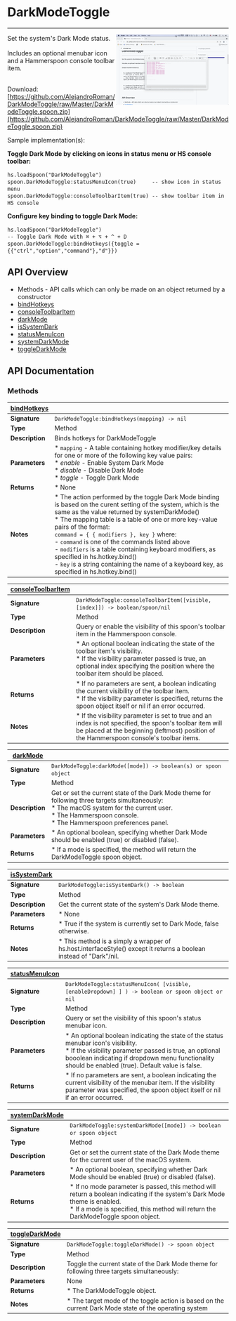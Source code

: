 # DarkModeToggle
---
<img align="right" width="256" height="160" src="https://raw.githubusercontent.com/AlejandroRoman/DarkModeToggle/Master/Demo.gif">
Set the system's Dark Mode status.
<br>
<br>
Includes an optional menubar icon and a Hammerspoon console toolbar item.
<br>
<br>

Download: [https://github.com/AlejandroRoman/DarkModeToggle/raw/Master/DarkModeToggle.spoon.zip](https://github.com/AlejandroRoman/DarkModeToggle/raw/Master/DarkModeToggle.spoon.zip)

Sample implementation(s):

**Toggle Dark Mode by clicking on icons in status menu or HS console toolbar:**
```
hs.loadSpoon("DarkModeToggle")
spoon.DarkModeToggle:statusMenuIcon(true)     -- show icon in status menu
spoon.DarkModeToggle:consoleToolbarItem(true) -- show toolbar item in HS console
```
**Configure key binding to toggle Dark Mode:**
```
hs.loadSpoon("DarkModeToggle")
-- Toggle Dark Mode with ⌘ + ⌥ + ^ + D
spoon.DarkModeToggle:bindHotkeys({toggle = {{"ctrl","option","command"},"d"}})
```



## API Overview
* Methods - API calls which can only be made on an object returned by a constructor
 * [bindHotkeys](#bindHotkeys)
 * [consoleToolbarItem](#consoleToolbarItem)
 * [darkMode](#darkMode)
 * [isSystemDark](#isSystemDark)
 * [statusMenuIcon](#statusMenuIcon)
 * [systemDarkMode](#systemDarkMode)
 * [toggleDarkMode](#toggleDarkMode)



## API Documentation
### Methods

| [bindHotkeys](#bindHotkeys) |                                 |
| ----------------------------|---------------------------------|
| **Signature**               | `DarkModeToggle:bindHotkeys(mapping) -> nil` |
| **Type**                    | Method                          |
| **Description**             | Binds hotkeys for DarkModeToggle|
| **Parameters**              | * `mapping` - A table containing hotkey modifier/key details for one or more of the following key value pairs:<br>* *enable* - Enable System Dark Mode<br>* *disable* - Disable Dark Mode<br>* *toggle* - Toggle Dark Mode<br>|
| **Returns**                 | * None                             |
| **Notes**                   | * The action performed by the toggle Dark Mode binding is based on the curent setting of the system, which is the same as the value returned by systemDarkMode()<br> * The mapping table is a table of one or more key-value pairs of the format:<br>`command = { { modifiers }, key }` where:<br> - `command` is one of the commands listed above<br> - `modifiers` is a table containing keyboard modifiers, as specified in hs.hotkey.bind()<br> - `key` is a string containing the name of a keyboard key, as specified in hs.hotkey.bind()                            |

| [consoleToolbarItem](#consoleToolbarItem)  |                  |
| ----------------------------|---------------------------------|
| **Signature**               | `DarkModeToggle:consoleToolbarItem([visible, [index]]) -> boolean/spoon/nil` |
| **Type**                    | Method                          |
| **Description**             | Query or enable the visibility of this spoon's toolbar item in the Hammerspoon console.                             |
| **Parameters**              | * An optional boolean indicating the state of the toolbar item's visibility.<br>* If the visibility parameter passed is true, an optional index specifying the position where the toolbar item should be placed.                             |
| **Returns**                 | * If no parameters are sent, a boolean indicating the current visibility of the toolbar item.<br> * If the visibility parameter is specified, returns the spoon object itself or nil if an error occurred.                             |
| **Notes**                   | * If the visibility parameter is set to true and an index is not specified, the spoon's toolbar item will be placed at the beginning (leftmost) position of the Hammerspoon console's toolbar items.                             |

| [darkMode](#darkMode)  |                  |
| ----------------------------|---------------------------------|
| **Signature**               | `DarkModeToggle:darkMode([mode]) -> boolean(s) or spoon object` |
| **Type**                    | Method                          |
| **Description**             | Get or set the current state of the Dark Mode theme for following three targets simultaneously:<br>* The macOS system for the current user.<br>* The Hammerspoon console.<br>* The Hammerspoon preferences panel.                             |
| **Parameters**              | * An optional boolean, specifying whether Dark Mode should be enabled (true) or disabled (false).                             |
| **Returns**                 | * If a mode is specified, the method will return the DarkModeToggle spoon object.                             |

| [isSystemDark](#isSystemDark)|                                |
| ----------------------------|---------------------------------|
| **Signature**               | `DarkModeToggle:isSystemDark() -> boolean` |
| **Type**                    | Method                          |
| **Description**             | Get the current state of the system's Dark Mode theme.                             |
| **Parameters**              | * None                             |
| **Returns**                 | * True if the system is currently set to Dark Mode, false otherwise.                             |
| **Notes**                   | * This method is a simply a wrapper of hs.host.interfaceStyle() except it returns a boolean instead of "Dark"/nil.                             |

| [statusMenuIcon](#statusMenuIcon)|                            |
| ----------------------------|---------------------------------|
| **Signature**               | `DarkModeToggle:statusMenuIcon( [visible, [enableDropdown] ] ) -> boolean or spoon object or nil` |
| **Type**                    | Method                          |
| **Description**             | Query or set the visibility of this spoon's status menubar icon.                             |
| **Parameters**              | * An optional boolean indicating the state of the status menubar icon's visibility.<br> * If the visibility parameter passed is true, an optional booolean indicating if dropdown menu functionality should be enabled (true). Default value is false.                            |
| **Returns**                 | * If no parameters are sent, a boolean indicating the current visibility of the menubar item. If the visibility parameter was specified, the spoon object itself or nil if an error occurred.                             |

| [systemDarkMode](#systemDarkMode)  |                  |
| ----------------------------|---------------------------------|
| **Signature**               | `DarkModeToggle:systemDarkMode([mode]) -> boolean or spoon object` |
| **Type**                    | Method                          |
| **Description**             | Get or set the current state of the Dark Mode theme for the current user of the macOS system.                             |
| **Parameters**              | * An optional boolean, specifying whether Dark Mode should be enabled (true) or disabled (false).                             |
| **Returns**                 | * If no mode parameter is passed, this method will return a boolean indicating if the system's Dark Mode theme is enabled.<br> * If a mode is specified, this method will return the DarkModeToggle spoon object.                             |

| [toggleDarkMode](#toggleDarkMode)  |                  |
| ----------------------------|---------------------------------|
| **Signature**               | `DarkModeToggle:toggleDarkMode() -> spoon object` |
| **Type**                    | Method                          |
| **Description**             | Toggle the current state of the Dark Mode theme for following three targets simultaneously:                             |
| **Parameters**              | None                            |
| **Returns**                 | * The DarkModeToggle object.      |
| **Notes**                   | * The target mode of the toggle action is based on the current Dark Mode state of the operating system                             |



